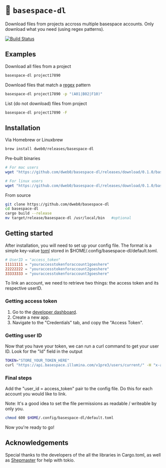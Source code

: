 # 🌋 `basespace-dl`

Download files from projects accross multiple basespace accounts. Only download what you need (using regex patterns).

[![Build Status](https://travis-ci.com/dweb0/basespace-dl.svg?token=EQz1tk6xqYMBC8vjUmyv&branch=master)](https://travis-ci.com/dweb0/basespace-dl)

## Examples

Download all files from a project

```bash
basespace-dl project17890
```

Download files that match a [regex](https://docs.rs/regex) pattern

```bash
basespace-dl project17890 -p "(A01|B02|F10)"
```

List (do not download) files from project

```bash
basespace-dl project17890 -F
```

## Installation

Via Homebrew or Linuxbrew

```bash
brew install dweb0/releases/basespace-dl
```

Pre-built binaries

```bash
# For mac users
wget "https://github.com/dweb0/basespace-dl/releases/download/0.1.0/basespace-dl-0.1.0-x86_64-apple-darwin.zip"

# For linux users
wget "https://github.com/dweb0/basespace-dl/releases/download/0.1.0/basespace-dl-0.1.0-x86_64-linux.zip"
```

From source

```bash
git clone https://github.com/dweb0/basespace-dl
cd basespace-dl
cargo build --release
mv target/release/basespace-dl /usr/local/bin   #optional
```

## Getting started

After installation, you will need to set up your config file. The format is a simple key-value [toml](https://github.com/toml-lang/toml) stored in $HOME/.config/basespace-dl/default.toml. 

```toml
# UserID = "access_token"
11111111 = "youraccesstokenforaccount1goeshere"
22222222 = "youraccesstokenforaccount2goeshere"
33333333 = "youraccesstokenforaccount3goeshere"
```

To link an account, we need to retrieve two things: the access token and its respective userID.

### Getting access token

1. Go to the [developer dashboard](https://developer.basespace.illumina.com/dashboard). 
2. Create a new app. 
3. Navigate to the "Credentials" tab, and copy the "Access Token".

### Getting user ID

Now that you have your token, we can run a curl command to get your user ID. Look for the "Id" field
in the output

```bash
TOKEN="STORE_YOUR_TOKEN_HERE"
curl "https://api.basespace.illumina.com/v1pre3/users/current/" -H "x-access-token: $TOKEN" | python -m json.tool
```

### Final steps

Add the "user_id = access_token" pair to the config file. Do this for each account you would like to link.

Note: It's a good idea to set the file permissions as readable / writeable by only you.

```bash
chmod 600 $HOME/.config/basespace-dl/default.toml
```

Now you're ready to go!

## Acknowledgements

Special thanks to the developers of the all the libraries in Cargo.toml, as well as [Shepmaster](https://stackoverflow.com/users/155423/shepmaster) for help with tokio.
